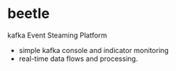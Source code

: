 # beetle
kafka Event Steaming Platform

- simple kafka console and indicator monitoring
- real-time data flows and processing.
